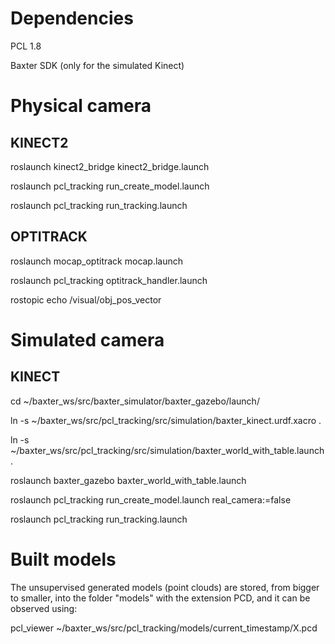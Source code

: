 # Dependencies

PCL 1.8

Baxter SDK (only for the simulated Kinect)

# Physical camera

## KINECT2

roslaunch kinect2_bridge kinect2_bridge.launch

roslaunch pcl_tracking run_create_model.launch

roslaunch pcl_tracking run_tracking.launch

## OPTITRACK

roslaunch mocap_optitrack mocap.launch

roslaunch pcl_tracking optitrack_handler.launch

rostopic echo /visual/obj_pos_vector

# Simulated camera

## KINECT

cd ~/baxter_ws/src/baxter_simulator/baxter_gazebo/launch/

ln -s ~/baxter_ws/src/pcl_tracking/src/simulation/baxter_kinect.urdf.xacro .

ln -s ~/baxter_ws/src/pcl_tracking/src/simulation/baxter_world_with_table.launch .

roslaunch baxter_gazebo baxter_world_with_table.launch

roslaunch pcl_tracking run_create_model.launch real_camera:=false

roslaunch pcl_tracking run_tracking.launch

# Built models

The unsupervised generated models (point clouds) are stored, from bigger to smaller, into the folder "models" with the extension PCD, and it can be observed using:

pcl_viewer ~/baxter_ws/src/pcl_tracking/models/current_timestamp/X.pcd

